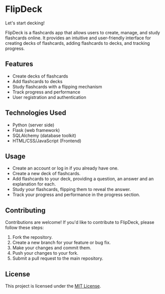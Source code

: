 # FlipDeck

Let's start decking!

FlipDeck is a flashcards app that allows users to create, manage, and study flashcards online. It provides an intuitive and user-friendly interface for creating decks of flashcards, adding flashcards to decks, and tracking progress.

## Features

- Create decks of flashcards
- Add flashcards to decks
- Study flashcards with a flipping mechanism
- Track progress and performance
- User registration and authentication

## Technologies Used

- Python (server side)
- Flask (web framework)
- SQLAlchemy (database toolkit)
- HTML/CSS/JavaScript (Frontend)

## Usage

- Create an account or log in if you already have one.
- Create a new deck of flashcards.
- Add flashcards to your deck, providing a question, an answer and an explanation for each.
- Study your flashcards, flipping them to reveal the answer.
- Track your progress and performance in the progress section.

## Contributing

Contributions are welcome! If you'd like to contribute to FlipDeck, please follow these steps:

1. Fork the repository.
2. Create a new branch for your feature or bug fix.
3. Make your changes and commit them.
4. Push your changes to your fork.
5. Submit a pull request to the main repository.

## License

This project is licensed under the [MIT License](LICENSE).
